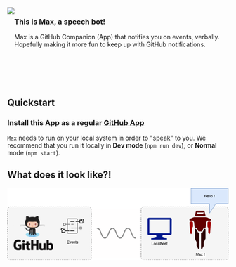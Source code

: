 
<image align="left" src="docs/images/robot.png" height="200">

### This is Max, a speech bot!

Max is a GitHub Companion (App) that notifies you on events, verbally. Hopefully making it more fun to keep up with GitHub notifications.

<br><br><br><br>

## Quickstart

### Install this App as a regular [GitHub App](https://docs.github.com/en/developers/apps/managing-github-apps/installing-github-apps)

`Max` needs to run on your local system in order to "speak" to you. We recommend that you run it locally in **Dev mode** (`npm run dev`), or **Normal** mode (`npm start`).

## What does it look like?!

![concept](docs/images/concept.png)
